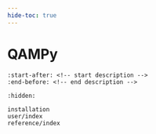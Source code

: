 ```yaml
--- 
hide-toc: true
---
```


# QAMPy 

```{include} ../README.md
:start-after: <!-- start description -->
:end-before: <!-- end description -->
```

```{toctree}
:hidden:

installation
user/index
reference/index
```

